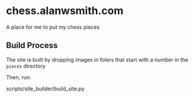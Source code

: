 # chess.alanwsmith.com

A place for me to put my chess pieces

## Build Process

The site is built by dropping images
in folers that start with a number
in the `pieces` directory

Then, run:

scripts/site_builder/build_site.py



